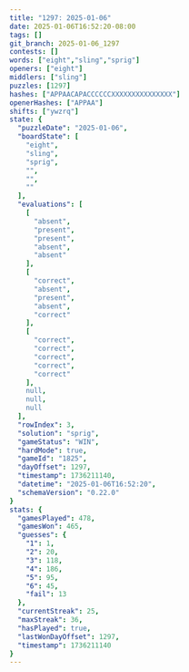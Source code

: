 ```yaml
---
title: "1297: 2025-01-06"
date: 2025-01-06T16:52:20-08:00
tags: []
git_branch: 2025-01-06_1297
contests: []
words: ["eight","sling","sprig"]
openers: ["eight"]
middlers: ["sling"]
puzzles: [1297]
hashes: ["APPAACAPACCCCCCXXXXXXXXXXXXXXX"]
openerHashes: ["APPAA"]
shifts: ["ywzrq"]
state: {
  "puzzleDate": "2025-01-06",
  "boardState": [
    "eight",
    "sling",
    "sprig",
    "",
    "",
    ""
  ],
  "evaluations": [
    [
      "absent",
      "present",
      "present",
      "absent",
      "absent"
    ],
    [
      "correct",
      "absent",
      "present",
      "absent",
      "correct"
    ],
    [
      "correct",
      "correct",
      "correct",
      "correct",
      "correct"
    ],
    null,
    null,
    null
  ],
  "rowIndex": 3,
  "solution": "sprig",
  "gameStatus": "WIN",
  "hardMode": true,
  "gameId": "1825",
  "dayOffset": 1297,
  "timestamp": 1736211140,
  "datetime": "2025-01-06T16:52:20",
  "schemaVersion": "0.22.0"
}
stats: {
  "gamesPlayed": 478,
  "gamesWon": 465,
  "guesses": {
    "1": 1,
    "2": 20,
    "3": 118,
    "4": 186,
    "5": 95,
    "6": 45,
    "fail": 13
  },
  "currentStreak": 25,
  "maxStreak": 36,
  "hasPlayed": true,
  "lastWonDayOffset": 1297,
  "timestamp": 1736211140
}
---
```

<!-- more -->
